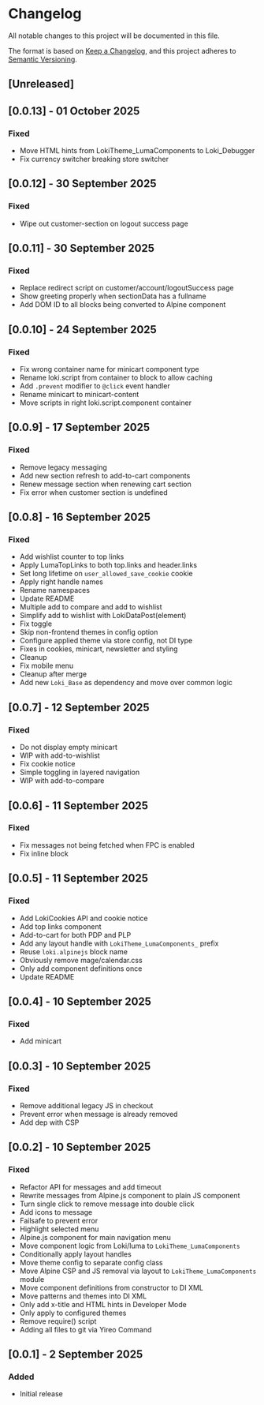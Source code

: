 # Changelog
All notable changes to this project will be documented in this file.

The format is based on [Keep a Changelog](https://keepachangelog.com/en/1.0.0/),
and this project adheres to [Semantic Versioning](https://semver.org/spec/v2.0.0.html).

## [Unreleased]

## [0.0.13] - 01 October 2025
### Fixed
- Move HTML hints from LokiTheme_LumaComponents to Loki_Debugger
- Fix currency switcher breaking store switcher

## [0.0.12] - 30 September 2025
### Fixed
- Wipe out customer-section on logout success page

## [0.0.11] - 30 September 2025
### Fixed
- Replace redirect script on customer/account/logoutSuccess page
- Show greeting properly when sectionData has a fullname
- Add DOM ID to all blocks being converted to Alpine component

## [0.0.10] - 24 September 2025
### Fixed
- Fix wrong container name for minicart component type
- Rename loki.script from container to block to allow caching
- Add `.prevent` modifier to `@click` event handler
- Rename minicart to minicart-content
- Move scripts in right loki.script.component container

## [0.0.9] - 17 September 2025
### Fixed
- Remove legacy messaging
- Add new section refresh to add-to-cart components
- Renew message section when renewing cart section
- Fix error when customer section is undefined

## [0.0.8] - 16 September 2025
### Fixed
- Add wishlist counter to top links
- Apply LumaTopLinks to both top.links and header.links
- Set long lifetime on `user_allowed_save_cookie` cookie
- Apply right handle names
- Rename namespaces
- Update README
- Multiple add to compare and add to wishlist
- Simplify add to wishlist with LokiDataPost(element)
- Fix toggle
- Skip non-frontend themes in config option
- Configure applied theme via store config, not DI type
- Fixes in cookies, minicart, newsletter and styling
- Cleanup
- Fix mobile menu
- Cleanup after merge
- Add new `Loki_Base` as dependency and move over common logic

## [0.0.7] - 12 September 2025
### Fixed
- Do not display empty minicart
- WIP with add-to-wishlist
- Fix cookie notice
- Simple toggling in layered navigation
- WIP with add-to-compare

## [0.0.6] - 11 September 2025
### Fixed
- Fix messages not being fetched when FPC is enabled
- Fix inline block

## [0.0.5] - 11 September 2025
### Fixed
- Add LokiCookies API and cookie notice
- Add top links component
- Add-to-cart for both PDP and PLP
- Add any layout handle with `LokiTheme_LumaComponents_` prefix
- Reuse `loki.alpinejs` block name
- Obviously remove mage/calendar.css
- Only add component definitions once
- Update README

## [0.0.4] - 10 September 2025
### Fixed
- Add minicart

## [0.0.3] - 10 September 2025
### Fixed
- Remove additional legacy JS in checkout
- Prevent error when message is already removed
- Add dep with CSP

## [0.0.2] - 10 September 2025
### Fixed
- Refactor API for messages and add timeout
- Rewrite messages from Alpine.js component to plain JS component
- Turn single click to remove message into double click
- Add icons to message
- Failsafe to prevent error
- Highlight selected menu
- Alpine.js component for main navigation menu
- Move component logic from Loki/luma to `LokiTheme_LumaComponents`
- Conditionally apply layout handles
- Move theme config to separate config class
- Move Alpine CSP and JS removal via layout to `LokiTheme_LumaComponents` module
- Move component definitions from constructor to DI XML
- Move patterns and themes into DI XML
- Only add x-title and HTML hints in Developer Mode
- Only apply to configured themes
- Remove require() script
- Adding all files to git via Yireo Command

## [0.0.1] - 2 September 2025
### Added
- Initial release
